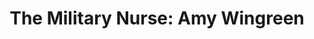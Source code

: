 ---
path: '/amyWingreen'
image: 'amyWingreen'
title: 'The Military Nurse: Amy Wingreen'
shorttext: ''
text: 'Strata of cigarette smoke rose from the tiers, drifting until it struck currents set up by the blowers and the amplified breathing of the room where Case waited.'
storymapurl: 'https://uploads.knightlab.com/storymapjs/bc2171fd2dc65da8b99c6c013d2dc670/amyWingreen/index.html'
---